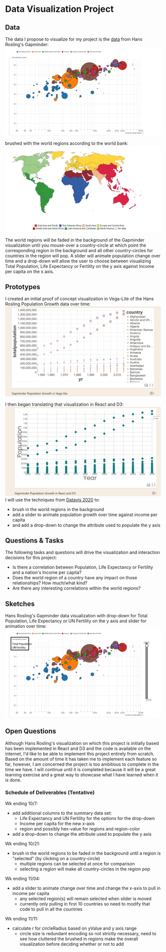 # Data Visualization Project

## Data

The data I propose to visualize for my project is the [data](https://gist.github.com/lakalia/ca6cc81792b9d357a20cf2f9fd4c7924) 
from Hans Rosling's Gapminder: 
[![Hans_Rosling_visualization](Hans_Rosling_visualization.gif)](https://www.gapminder.org/tools) 

brushed with the world regions according to the world bank:
[![world-regions-according-to-the-world-bank](world-regions-according-to-the-world-bank.gif)](https://ourworldindata.org/grapher/world-regions-according-to-the-world-bank)

The world regions will be faded in the background of the Gapminder visualization until you mouse-over a country-circle at which point the corresponding region in the background and all other country-circles for countries in the region will pop. A slider will animate population change over time and a drop-down will allow the user to choose between visualizing Total Population, Life Expectancy or Fertility on the y axis against Income per capita on the x axis.



## Prototypes

I created an initial proof of concept visualization in Vega-Lite of the Hans Rosling Population Growth data over time:
[![proof of concept visualization in Vega-Lite](GapminderPopulationGrowth_Vega-lite.png)](https://vizhub.com/lakalia/fc9a5e845c3d45fc9207a6dd43cedd44)

I then began translating that visualization in React and D3:
[![translating and refining that visualization in React and D3](GapminderPopulationGrowth_React_D3.png)](https://vizhub.com/lakalia/d073269f3dae47359a3f9c57a5458c00)
I will use the techniques from [Datavis 2020](https://www.youtube.com/watch?v=AmOz08_Fh8Q&list=PL9yYRbwpkykuK6LSMLH3bAaPpXaDUXcLV&index=29) to:
* brush in the world regions in the background
* add a slider to animate population growth over time against income per capita
* and add a drop-down to change the attribute used to populate the y axis

## Questions & Tasks

The following tasks and questions will drive the visualization and interaction decisions for this project:

 * Is there a correlation between Population, Life Expectancy or Fertility and a nation's Income per capita?
 * Does the world region of a country have any impact on those relationships? How much/what kind?
 * Are there any interesting correlations within the world regions?

## Sketches

Hans Rosling's Gapminder data visualization with drop-down for Total Population, Life Expectancy or UN Fertility on the y axis and slider for animation over time:
![image](Hans_Rosling_visualization_w_dropdown_slider.jpg)

## Open Questions

Although Hans Rosling's visualization on which this project is initially based has been implemented in React and D3 and the code is available on the internet, I'd like to be able to implement this project entirely from scratch. Based on the amount of time it has taken me to implement each feature so far, however, I am concerned the project is too ambitious to complete in the time we have. I will continue until it is completed because it will be a great learning exercise and a great way to showcase what I have learned when it is done.

### Schedule of Deliverables (Tentative)

Wk ending 10/7:
* add additional columns to the summary data set:
    - Life Expectancy and UN Fertility for the options for the drop-down
    - Income per capita for the new x-axis
    - region and possibly hex-value for regions and region-color
* add a drop-down to change the attribute used to populate the y axis 

Wk ending 10/21:
* brush in the world regions to be faded in the background until a region is "selected" (by clicking on a country-circle)
    - multiple regions can be selected at once for comparison
    - selecting a region will make all country-circles in the region pop

Wk ending 11/04:
* add a slider to animate change over time and change the x-axis to pull in income per capita
    - any selected region(s) will remain selected when slider is moved
    - currently only pulling in first 10 countries so need to modify that code to pull in all the countries
    
Wk ending 11/11:
* calculate r for circleRadius based on yValue and y axis range
    - circle size is redundant encoding so not strictly necessary, need to see how cluttered the brushed in regions make the overall visualization before deciding whether or not to add

